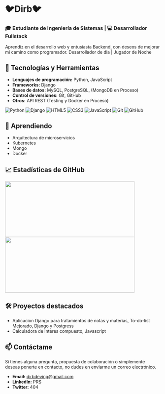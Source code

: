 # 🐦Dirb🐦

### 🎓 Estudiante de Ingeniería de Sistemas | 💻 Desarrollador Fullstack

Aprendiz en el desarrollo web y entusiasta Backend, con deseos de mejorar mi camino como programador.
Desarrollador de dia | Jugador de Noche

## 🚀 Tecnologías y Herramientas

- **Lenguajes de programación:** Python, JavaScript
- **Frameworks:** Django
- **Bases de datos:** MySQL, PostgreSQL, (MongoDB en Proceso)
- **Control de versiones:** Git, GitHub
- **Otros:** API REST (Testing y Docker en Proceso)

![Python](https://img.shields.io/badge/Python-blue)
![Django](https://img.shields.io/badge/Django-green)
![HTML5](https://img.shields.io/badge/HTML5-orange)
![CSS3](https://img.shields.io/badge/CSS3-blue)
![JavaScript](https://img.shields.io/badge/JavaScript-yellow)
![Git](https://img.shields.io/badge/Git-orange)
![GitHub](https://img.shields.io/badge/GitHub-gray)

## 🌱 Aprendiendo

- Arquitectura de microservicios
- Kubernetes
- Mongo
- Docker

## 📈 Estadísticas de GitHub
<a href="https://github.com/dirb-oc">
  <img height="180em" width="420em" src="https://github-readme-stats-eight-theta.vercel.app/api?username=dirb-oc&show_icons=true&theme=algolia&include_all_commits=true&count_private=true"/>
  <img height="180em" width="420em" src="https://github-readme-stats-eight-theta.vercel.app/api/top-langs/?username=dirb-oc&layout=compact&langs_count=8&theme=algolia"/>
</a>

## 🛠️ Proyectos destacados

- Aplicacion Django para tratamientos de notas y materias, To-do-list Mejorado, Django y Postgress
- Calculadora de Interes compuesto, Javascript

## 📫 Contáctame
Si tienes alguna pregunta, propuesta de colaboración o simplemente deseas ponerte en contacto, no dudes en enviarme un correo electrónico.

- **Email:** [dirbdeving@gmail.com](mailto:dirbdeving@gmail.com)
- **LinkedIn:** PRS
- **Twitter:** 404
